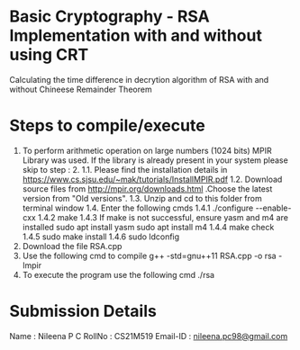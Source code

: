# Basic Cryptography - RSA Implementation with and without using CRT
Calculating the time difference in decrytion algorithm of RSA with and without Chineese Remainder Theorem

# Steps to compile/execute
1. To perform arithmetic operation on large numbers (1024 bits) MPIR Library was used. 
   If the library is already present in your system please skip to step : 2.
   1.1. Please find the installation details in https://www.cs.sjsu.edu/~mak/tutorials/InstallMPIR.pdf 
   1.2. Download source files from http://mpir.org/downloads.html .Choose the latest version from "Old versions".
   1.3. Unzip and cd to this folder from terminal window
   1.4. Enter the following cmds
        1.4.1 ./configure --enable-cxx
        1.4.2 make
        1.4.3 If make is not successful, ensure yasm and m4 are installed
              sudo apt install yasm
              sudo apt install m4
       1.4.4  make check
       1.4.5  sudo make install
       1.4.6 sudo ldconfig
2. Download the file RSA.cpp
3. Use the following cmd to compile
   g++ -std=gnu++11 RSA.cpp -o rsa -lmpir
4. To execute the program use the following cmd
   ./rsa


# Submission Details
Name     : Nileena P C
RollNo   : CS21M519
Email-ID : nileena.pc98@gmail.com
